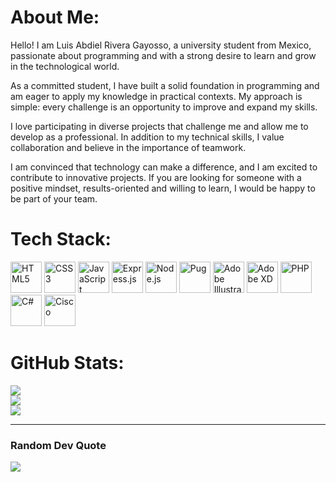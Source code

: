 # About Me:
Hello! I am Luis Abdiel Rivera Gayosso, a university student from Mexico, passionate about programming and with a strong desire to learn and grow in the technological world.

As a committed student, I have built a solid foundation in programming and am eager to apply my knowledge in practical contexts. My approach is simple: every challenge is an opportunity to improve and expand my skills.

I love participating in diverse projects that challenge me and allow me to develop as a professional. In addition to my technical skills, I value collaboration and believe in the importance of teamwork.

I am convinced that technology can make a difference, and I am excited to contribute to innovative projects. If you are looking for someone with a positive mindset, results-oriented and willing to learn, I would be happy to be part of your team.


# Tech Stack:
<p align="left">
  <!-- Lenguajes principales -->
  <img src="https://techstack-generator.vercel.app/html-icon.svg" alt="HTML5" width="50">
  <img src="https://techstack-generator.vercel.app/css-icon.svg" alt="CSS3" width="50">
  <img src="https://techstack-generator.vercel.app/js-icon.svg" alt="JavaScript" width="50">

  <!-- Backend -->
  <img src="https://techstack-generator.vercel.app/express-icon.svg" alt="Express.js" width="50">
  <img src="https://techstack-generator.vercel.app/nodejs-icon.svg" alt="Node.js" width="50">
  <img src="https://techstack-generator.vercel.app/pug-icon.svg" alt="Pug" width="50">

  <!-- Diseño y herramientas -->
  <img src="https://techstack-generator.vercel.app/illustrator-icon.svg" alt="Adobe Illustrator" width="50">
  <img src="https://techstack-generator.vercel.app/adobe_xd-icon.svg" alt="Adobe XD" width="50">

  <!-- Otros -->
  <img src="https://techstack-generator.vercel.app/php-icon.svg" alt="PHP" width="50">
  <img src="https://techstack-generator.vercel.app/csharp-icon.svg" alt="C#" width="50">
  <img src="https://techstack-generator.vercel.app/cisco-icon.svg" alt="Cisco" width="50">
</p>





# GitHub Stats:
![](https://github-readme-stats.vercel.app/api?username=LuisAbdielRivera&theme=dark&hide_border=true&include_all_commits=false&count_private=false)<br/>
![](https://github-readme-streak-stats.herokuapp.com/?user=LuisAbdielRivera&theme=dark&hide_border=true)<br/>
![](https://github-readme-stats.vercel.app/api/top-langs/?username=LuisAbdielRivera&theme=dark&hide_border=true&include_all_commits=false&count_private=false&layout=compact)

---

### Random Dev Quote
![](https://quotes-github-readme.vercel.app/api?type=horizontal&theme=dark)

<!-- Proudly created with GPRM ( https://gprm.itsvg.in ) -->
